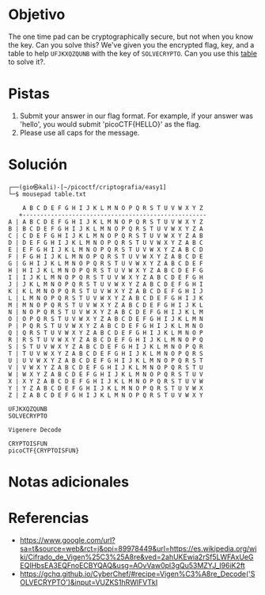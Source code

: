 # Objetivo
The one time pad can be cryptographically secure, but not when you know the key. Can you solve this? We've given you the encrypted flag, key, and a table to help `UFJKXQZQUNB` with the key of `SOLVECRYPTO`. Can you use this [table](https://jupiter.challenges.picoctf.org/static/1fd21547c154c678d2dab145c29f1d79/table.txt) to solve it?.
# Pistas
1. Submit your answer in our flag format. For example, if your answer was 'hello', you would submit 'picoCTF{HELLO}' as the flag.
2. Please use all caps for the message.
# Solución

```
┌──(gio㉿kali)-[~/picoctf/criptografia/easy1]
└─$ mousepad table.txt 

    A B C D E F G H I J K L M N O P Q R S T U V W X Y Z 
   +----------------------------------------------------
A | A B C D E F G H I J K L M N O P Q R S T U V W X Y Z
B | B C D E F G H I J K L M N O P Q R S T U V W X Y Z A
C | C D E F G H I J K L M N O P Q R S T U V W X Y Z A B
D | D E F G H I J K L M N O P Q R S T U V W X Y Z A B C
E | E F G H I J K L M N O P Q R S T U V W X Y Z A B C D
F | F G H I J K L M N O P Q R S T U V W X Y Z A B C D E
G | G H I J K L M N O P Q R S T U V W X Y Z A B C D E F
H | H I J K L M N O P Q R S T U V W X Y Z A B C D E F G
I | I J K L M N O P Q R S T U V W X Y Z A B C D E F G H
J | J K L M N O P Q R S T U V W X Y Z A B C D E F G H I
K | K L M N O P Q R S T U V W X Y Z A B C D E F G H I J
L | L M N O P Q R S T U V W X Y Z A B C D E F G H I J K
M | M N O P Q R S T U V W X Y Z A B C D E F G H I J K L
N | N O P Q R S T U V W X Y Z A B C D E F G H I J K L M
O | O P Q R S T U V W X Y Z A B C D E F G H I J K L M N
P | P Q R S T U V W X Y Z A B C D E F G H I J K L M N O
Q | Q R S T U V W X Y Z A B C D E F G H I J K L M N O P
R | R S T U V W X Y Z A B C D E F G H I J K L M N O P Q
S | S T U V W X Y Z A B C D E F G H I J K L M N O P Q R
T | T U V W X Y Z A B C D E F G H I J K L M N O P Q R S
U | U V W X Y Z A B C D E F G H I J K L M N O P Q R S T
V | V W X Y Z A B C D E F G H I J K L M N O P Q R S T U
W | W X Y Z A B C D E F G H I J K L M N O P Q R S T U V
X | X Y Z A B C D E F G H I J K L M N O P Q R S T U V W
Y | Y Z A B C D E F G H I J K L M N O P Q R S T U V W X
Z | Z A B C D E F G H I J K L M N O P Q R S T U V W X Y

UFJKXQZQUNB
SOLVECRYPTO
```

```
Vigenere Decode

CRYPTOISFUN
picoCTF{CRYPTOISFUN}
```
# Notas adicionales
# Referencias
- https://www.google.com/url?sa=t&source=web&rct=j&opi=89978449&url=https://es.wikipedia.org/wiki/Cifrado_de_Vigen%25C3%25A8re&ved=2ahUKEwia2rSf5LWFAxUeGEQIHbsEA3EQFnoECBYQAQ&usg=AOvVaw0pl3gQu53MZYJ_I96iK2ft
- https://gchq.github.io/CyberChef/#recipe=Vigen%C3%A8re_Decode('SOLVECRYPTO')&input=VUZKS1hRWlFVTkI